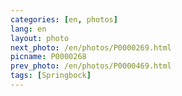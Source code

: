 ```yaml
---
categories: [en, photos]
lang: en
layout: photo
next_photo: /en/photos/P0000269.html
picname: P0000268
prev_photo: /en/photos/P0000469.html
tags: [Springbock]
---
```

